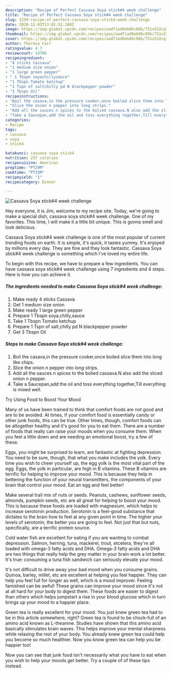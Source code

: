 ```yaml
---
description: "Recipe of Perfect Cassava Soya stick#4 week challenge"
title: "Recipe of Perfect Cassava Soya stick#4 week challenge"
slug: 2259-recipe-of-perfect-cassava-soya-stick4-week-challenge
date: 2020-12-03T13:01:52.100Z
image: https://img-global.cpcdn.com/recipes/aadf1ad0eb86c08b/751x532cq70/cassava-soya-stick4-week-challenge-recipe-main-photo.jpg
thumbnail: https://img-global.cpcdn.com/recipes/aadf1ad0eb86c08b/751x532cq70/cassava-soya-stick4-week-challenge-recipe-main-photo.jpg
cover: https://img-global.cpcdn.com/recipes/aadf1ad0eb86c08b/751x532cq70/cassava-soya-stick4-week-challenge-recipe-main-photo.jpg
author: Theresa Carr
ratingvalue: 4.7
reviewcount: 14786
recipeingredient:
- "4 sticks Cassava"
- "1 medium size onion"
- "1 large green pepper"
- " 1 Tbspn soyachillysauce"
- "1 Tbspn Tomato ketchup"
- "1 Tspn of saltchilly pd N blackpepper powder"
- "3 Tbspn Oil"
recipeinstructions:
- "Boil the casava,in the pressure cooker,once boiled slice them into long like chips."
- "Slice the onion n pepper into long strips."
- "Add all the sauces n spices to the bolied cassava.N also add the sliced onion n pepper."
- "Take a Saucepan,add the oil and toss everything together,Till everything is mixed well."
categories:
- Recipe
tags:
- cassava
- soya
- stick4

katakunci: cassava soya stick4 
nutrition: 257 calories
recipecuisine: American
preptime: "PT29M"
cooktime: "PT33M"
recipeyield: "1"
recipecategory: Dinner

---
```



![Cassava Soya stick#4 week challenge](https://img-global.cpcdn.com/recipes/aadf1ad0eb86c08b/751x532cq70/cassava-soya-stick4-week-challenge-recipe-main-photo.jpg)

Hey everyone, it is Jim, welcome to my recipe site. Today, we're going to make a special dish, cassava soya stick#4 week challenge. One of my favorites. This time, I will make it a little bit unique. This is gonna smell and look delicious.



Cassava Soya stick#4 week challenge is one of the most popular of current trending foods on earth. It is simple, it's quick, it tastes yummy. It's enjoyed by millions every day. They are fine and they look fantastic. Cassava Soya stick#4 week challenge is something which I've loved my entire life.


To begin with this recipe, we have to prepare a few ingredients. You can have cassava soya stick#4 week challenge using 7 ingredients and 4 steps. Here is how you can achieve it.

<!--inarticleads1-->

##### The ingredients needed to make Cassava Soya stick#4 week challenge:

1. Make ready 4 sticks Cassava
1. Get 1 medium size onion
1. Make ready 1 large green pepper
1. Prepare  1 Tbspn soya,chilly,sauce
1. Take 1 Tbspn Tomato ketchup
1. Prepare 1 Tspn of salt,chilly pd N blackpepper powder
1. Get 3 Tbspn Oil




<!--inarticleads2-->

##### Steps to make Cassava Soya stick#4 week challenge:

1. Boil the casava,in the pressure cooker,once boiled slice them into long like chips.
1. Slice the onion n pepper into long strips.
1. Add all the sauces n spices to the bolied cassava.N also add the sliced onion n pepper.
1. Take a Saucepan,add the oil and toss everything together,Till everything is mixed well.




Try Using Food to Boost Your Mood


Many of us have been trained to think that comfort foods are not good and are to be avoided. At times, if your comfort food is essentially candy or other junk foods, this can be true. Other times, though, comfort foods can be altogether healthy and it's good for you to eat them. There are a number of foods that really can raise your moods when you consume them. When you feel a little down and are needing an emotional boost, try a few of these.

Eggs, you might be surprised to learn, are fantastic at fighting depression. You need to be sure, though, that what you make includes the yolk. Every time you wish to cheer yourself up, the egg yolk is the most vital part of the egg. Eggs, the yolk in particular, are high in B vitamins. These B vitamins are terrific for helping to improve your mood. This is because they help in bettering the function of your neural transmitters, the components of your brain that control your mood. Eat an egg and feel better!

Make several trail mix of nuts or seeds. Peanuts, cashews, sunflower seeds, almonds, pumpkin seeds, etc are all great for helping to boost your mood. This is because these foods are loaded with magnesium, which helps to increase serotonin production. Serotonin is a feel-good substance that dictates to the brain how to feel at any given point in time. The higher your levels of serotonin, the better you are going to feel. Not just that but nuts, specifically, are a terrific protein source.

Cold water fish are excellent for eating if you are wanting to combat depression. Salmon, herring, tuna, mackerel, trout, etcetera, they're all loaded with omega-3 fatty acids and DHA. Omega-3 fatty acids and DHA are two things that really help the grey matter in your brain work a lot better. It's true: consuming a tuna fish sandwich can seriously elevate your mood. 

It's not difficult to drive away your bad mood when you consume grains. Quinoa, barley, millet, etc are excellent at helping you feel happier. They can help you feel full for longer as well, which is a mood improver. Feeling famished can be awful! These grains can improve your mood since it's not at all hard for your body to digest them. These foods are easier to digest than others which helps jumpstart a rise in your blood glucose which in turn brings up your mood to a happier place.

Green tea is really excellent for your mood. You just knew green tea had to be in this article somewhere, right? Green tea is found to be chock-full of an amino acid known as L-theanine. Studies have shown that this amino acid basically stimulates brain waves. This helps improve your mental sharpness while relaxing the rest of your body. You already knew green tea could help you become so much healthier. Now you know green tea can help you be happier too!

Now you can see that junk food isn't necessarily what you have to eat when you wish to help your moods get better. Try  a  couple of  of  these  tips  instead.

